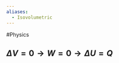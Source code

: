 ```yaml
---
aliases:
  - Isovolumetric
---
```

#Physics 
## $\displaystyle \Delta V=0\rightarrow W=0\rightarrow \Delta U=Q$